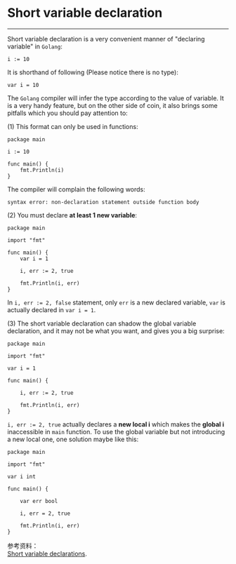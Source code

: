 # Short variable declaration
----
Short variable declaration is a very convenient manner of "declaring variable" in `Golang`:  

	i := 10

It is shorthand of following (Please notice there is no type):  

	var i = 10

The `Golang` compiler will infer the type according to the value of variable. It is a very handy feature, but on the other side of coin, it also brings some pitfalls which you should pay attention to:  

(1) This format can only be used in functions:  

	package main

	i := 10

	func main() {
		fmt.Println(i)
	}

The compiler will complain the following words:  

	syntax error: non-declaration statement outside function body

(2) You must declare **at least 1 new variable**: 

	package main
	
	import "fmt"
	
	func main() {
	    var i = 1
	
	    i, err := 2, true
	
	    fmt.Println(i, err)
	}

In `i, err := 2, false` statement, only `err` is a new declared variable, `var` is  actually declared in `var i = 1`.  

(3) The short variable declaration can shadow the global variable declaration, and it may not be what you want, and gives you a big surprise:  

	package main
	
	import "fmt"
	
	var i = 1
	
	func main() {
	
	    i, err := 2, true
	
	    fmt.Println(i, err)
	}

`i, err := 2, true` actually declares a **new local i** which makes the **global i** inaccessible in `main` function. To use the global variable but not introducing a new local one, one solution maybe like this:  

	package main
	
	import "fmt"
	
	var i int
	
	func main() {
	
	    var err bool
	
	    i, err = 2, true
	
	    fmt.Println(i, err)
	}

参考资料：  
[Short variable declarations](https://golang.org/ref/spec#Short_variable_declarations).
